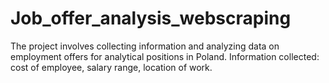 # Job_offer_analysis_webscraping
The project involves collecting information and analyzing data on employment offers for analytical positions in Poland. Information collected: cost of employee, salary range, location of work.
